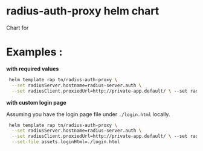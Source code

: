 # radius-auth-proxy helm chart

Chart for

# Examples :

**with required values**

```sh
 helm template rap tn/radius-auth-proxy \
  --set radiusServer.hostname=radius-server.auth \
  --set radiusClient.proxiedUrl=http://private-app.default/ \ --set radiusServer.secret=SfsQsd
```

**with custom login page**

Assuming you have the login page file under `./login.html` locally.

```sh
 helm template rap tn/radius-auth-proxy \
  --set radiusServer.hostname=radius-server.auth \
  --set radiusClient.proxiedUrl=http://private-app.default/ \ --set radiusServer.secret=SfsQsd \
  --set-file assets.loginHtml=./login.html
```